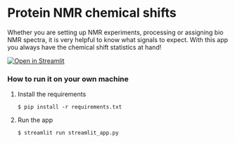# Protein NMR chemical shifts

Whether you are setting up NMR experiments, processing or assigning bio NMR spectra, 
it is very helpful to know what signals to expect. With this app you always have the chemical shift statistics at hand!

[![Open in Streamlit](https://static.streamlit.io/badges/streamlit_badge_black_white.svg)](https://cuddly-guacamole-jx9pvrpwqqq25wpr-8501.app.github.dev/)

### How to run it on your own machine

1. Install the requirements

   ```
   $ pip install -r requirements.txt
   ```

2. Run the app

   ```
   $ streamlit run streamlit_app.py
   ```

